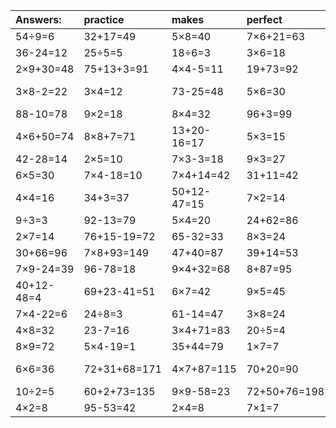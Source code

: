 | Answers: | practice | makes | perfect | ! |
| :--- | :--- | :--- | :--- | :--- |
| 54÷9=6 | 32+17=49 | 5×8=40 | 7×6+21=63 | 9×6=54 | 
| 36-24=12 | 25÷5=5 | 18÷6=3 | 3×6=18 | 48÷8=6 | 
| 2×9+30=48 | 75+13+3=91 | 4×4-5=11 | 19+73=92 | 52+33=85 | 
| 3×8-2=22 | 3×4=12 | 73-25=48 | 5×6=30 | 23+97-73=47 | 
| 88-10=78 | 9×2=18 | 8×4=32 | 96+3=99 | 24÷3=8 | 
| 4×6+50=74 | 8×8+7=71 | 13+20-16=17 | 5×3=15 | 5×9+44=89 | 
| 42-28=14 | 2×5=10 | 7×3-3=18 | 9×3=27 | 8×4-8=24 | 
| 6×5=30 | 7×4-18=10 | 7×4+14=42 | 31+11=42 | 79+6=85 | 
| 4×4=16 | 34+3=37 | 50+12-47=15 | 7×2=14 | 7×5=35 | 
| 9÷3=3 | 92-13=79 | 5×4=20 | 24+62=86 | 7×6=42 | 
| 2×7=14 | 76+15-19=72 | 65-32=33 | 8×3=24 | 87-20=67 | 
| 30+66=96 | 7×8+93=149 | 47+40=87 | 39+14=53 | 64÷8=8 | 
| 7×9-24=39 | 96-78=18 | 9×4+32=68 | 8+87=95 | 76-53=23 | 
| 40+12-48=4 | 69+23-41=51 | 6×7=42 | 9×5=45 | 2×9+39=57 | 
| 7×4-22=6 | 24÷8=3 | 61-14=47 | 3×8=24 | 13+40=53 | 
| 4×8=32 | 23-7=16 | 3×4+71=83 | 20÷5=4 | 95-70=25 | 
| 8×9=72 | 5×4-19=1 | 35+44=79 | 1×7=7 | 1×2=2 | 
| 6×6=36 | 72+31+68=171 | 4×7+87=115 | 70+20=90 | 49+12-33=28 | 
| 10÷2=5 | 60+2+73=135 | 9×9-58=23 | 72+50+76=198 | 7×8=56 | 
| 4×2=8 | 95-53=42 | 2×4=8 | 7×1=7 | 8×2-13=3 | 

